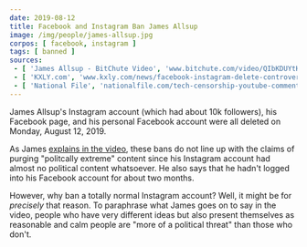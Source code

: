 ```yaml
---
date: 2019-08-12
title: Facebook and Instagram Ban James Allsup
image: /img/people/james-allsup.jpg
corpos: [ facebook, instagram ]
tags: [ banned ]
sources:
 - [ 'James Allsup - BitChute Video', 'www.bitchute.com/video/QIbKDUYtHDj4/' ]
 - [ 'KXLY.com', 'www.kxly.com/news/facebook-instagram-delete-controversial-figure-james-allsup-s-accounts/1111588488' ]
 - [ 'National File', 'nationalfile.com/tech-censorship-youtube-commentator-james-allsup-deplatformed-from-facebook-instagram/' ]
---
```


James Allsup's Instagram account (which had about 10k followers), his Facebook page, and his personal Facebook account were all deleted on Monday, August 12, 2019.

As James [explains in the video](https://www.bitchute.com/video/QIbKDUYtHDj4/), these bans do not line up with the claims of purging "politcally extreme" content since his Instagram account had almost no political content whatsoever.
He also says that he hadn't logged into his Facebook account for about two months.

However, why ban a totally normal Instagram account?
Well, it might be for _precisely_ that reason.
To paraphrase what James goes on to say in the video, people who have very different ideas but also present themselves as reasonable and calm people are "more of a political threat" than those who don't.
